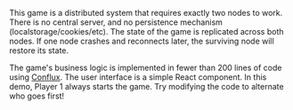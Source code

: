 This game is a distributed system that requires exactly two nodes to work. There is no central server, and no persistence mechanism (localstorage/cookies/etc). The state of the game is replicated across both nodes. If one node crashes and reconnects later, the surviving node will restore its state.

The game's business logic is implemented in fewer than 200 lines of code using [Conflux](https://github.com/ben-ng/conflux). The user interface is a simple React component. In this demo, Player 1 always starts the game. Try modifying the code to alternate who goes first!
